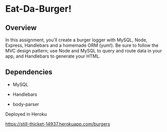 # Eat-Da-Burger! 




## Overview


In this assignment, you'll create a burger logger with MySQL, Node, Express, Handlebars and a homemade ORM (yum!). Be sure to follow the MVC design pattern; use Node and MySQL to query and route data in your app, and Handlebars to generate your HTML.


## Dependencies



* MySQL

* Handlebars 


* body-parser



Deployed in Heroku

https://still-thicket-14937.herokuapp.com/burgers